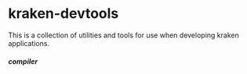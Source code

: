 kraken-devtools
============================

This is a collection of utilities and tools for use when developing kraken applications.


##### compiler
